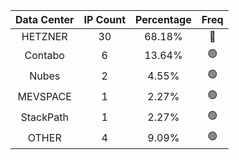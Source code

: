 | Data Center | IP Count | Percentage | Freq |
|:------------:|:--------:|:-----------:|:-----:|
| HETZNER | 30 | 68.18% | 🔴 |
| Contabo | 6 | 13.64% | 🟢 |
| Nubes | 2 | 4.55% | 🟢 |
| MEVSPACE | 1 | 2.27% | 🟢 |
| StackPath | 1 | 2.27% | 🟢 |
| OTHER | 4 | 9.09% | 🟢 |